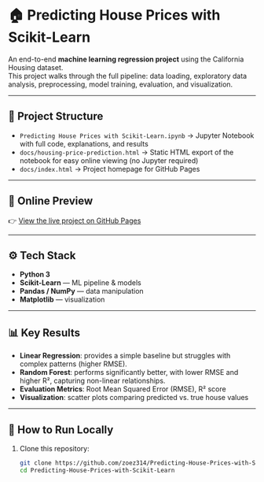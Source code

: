 # 🏠 Predicting House Prices with Scikit-Learn

An end-to-end **machine learning regression project** using the California Housing dataset.  
This project walks through the full pipeline: data loading, exploratory data analysis, preprocessing, model training, evaluation, and visualization.

---

## 📂 Project Structure
- `Predicting House Prices with Scikit-Learn.ipynb` → Jupyter Notebook with full code, explanations, and results  
- `docs/housing-price-prediction.html` → Static HTML export of the notebook for easy online viewing (no Jupyter required)  
- `docs/index.html` → Project homepage for GitHub Pages  

---

## 📖 Online Preview
👉 [View the live project on GitHub Pages](https://zoez314.github.io/Predicting-House-Prices-with-Scikit-Learn/)

---

## ⚙️ Tech Stack
- **Python 3**  
- **Scikit-Learn** — ML pipeline & models  
- **Pandas / NumPy** — data manipulation  
- **Matplotlib** — visualization  

---

## 📊 Key Results
- **Linear Regression**: provides a simple baseline but struggles with complex patterns (higher RMSE).  
- **Random Forest**: performs significantly better, with lower RMSE and higher R², capturing non-linear relationships.  
- **Evaluation Metrics**: Root Mean Squared Error (RMSE), R² score  
- **Visualization**: scatter plots comparing predicted vs. true house values  

---

## 🚀 How to Run Locally
1. Clone this repository:
   ```bash
   git clone https://github.com/zoez314/Predicting-House-Prices-with-Scikit-Learn.git
   cd Predicting-House-Prices-with-Scikit-Learn
